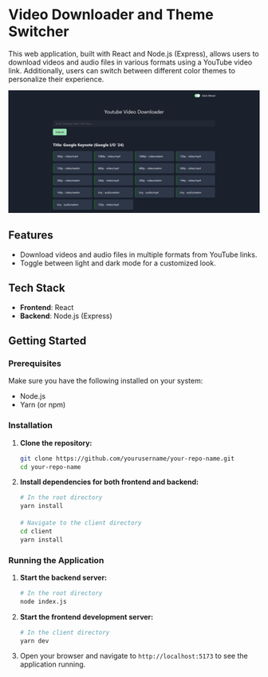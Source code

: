 # Video Downloader and Theme Switcher

This web application, built with React and Node.js (Express), allows users to download videos and audio files in various formats using a YouTube video link. Additionally, users can switch between different color themes to personalize their experience.

![Project Screenshot](images/screenshot.png)

## Features

- Download videos and audio files in multiple formats from YouTube links.
- Toggle between light and dark mode for a customized look.

## Tech Stack

- **Frontend**: React
- **Backend**: Node.js (Express)

## Getting Started

### Prerequisites

Make sure you have the following installed on your system:

- Node.js
- Yarn (or npm)

### Installation

1. **Clone the repository:**

    ```sh
    git clone https://github.com/yourusername/your-repo-name.git
    cd your-repo-name
    ```

2. **Install dependencies for both frontend and backend:**

    ```sh
    # In the root directory
    yarn install

    # Navigate to the client directory
    cd client
    yarn install
    ```

### Running the Application

1. **Start the backend server:**

    ```sh
    # In the root directory
    node index.js
    ```

2. **Start the frontend development server:**

    ```sh
    # In the client directory
    yarn dev
    ```

3. Open your browser and navigate to `http://localhost:5173` to see the application running.
